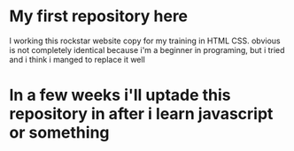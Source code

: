 # My first repository here

I working this rockstar website copy for my training in HTML CSS.
obvious is not completely identical because i'm a beginner in programing, but i tried and i think i manged to replace it well

# In a few weeks i'll uptade this repository in after i learn javascript or something
